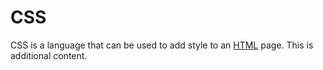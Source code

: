 # CSS

CSS is a language that can be used to add style to an [HTML](/wiki/HTML) page. This is additional content.







